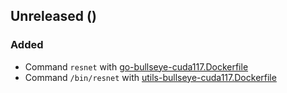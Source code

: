 ## Unreleased ()

### Added

- Command `resnet` with [go-bullseye-cuda117.Dockerfile](go-bullseye-cuda117.Dockerfile)
- Command `/bin/resnet` with [utils-bullseye-cuda117.Dockerfile](utils-bullseye-cuda117.Dockerfile)